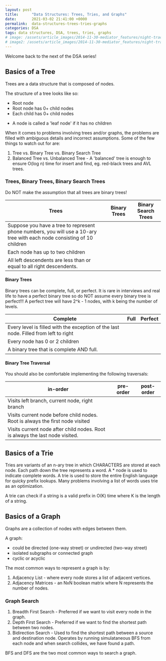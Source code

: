 ```yaml
---
layout: post
title:      "Data Structures: Trees, Tries, and Graphs"
date:       2021-03-02 21:41:00 +0000
permalink:  data-structures-trees-tries-graphs
categories: DSA
tags: data structures, DSA, trees, tries, graphs
# image: /assets/article_images/2014-11-30-mediator_features/night-track.JPG
# image2: /assets/article_images/2014-11-30-mediator_features/night-track-mobile.JPG
---
```


Welcome back to the next of the DSA series! 

## Basics of a Tree

Trees are a data structure that is composed of nodes.

The structure of a tree looks like so:
- Root node
- Root node has 0+ child nodes
- Each child has 0+ child nodes
* A node is called a 'leaf node' if it has no children

When it comes to problems involving trees and/or graphs, the problems are filled with ambiguous details and incorrect assumptions. Some of the few things to watch out for are:
1. Tree vs. Binary Tree vs. Binary Search Tree
2. Balanced Tree vs. Unbalanced Tree - A 'balanced' tree is enough to ensure O(log n) time for insert and find, eg. red-black trees and AVL trees.

### Trees, Binary Trees, Binary Search Trees

Do NOT make the assumption that all trees are binary trees!

| Trees | Binary Trees | Binary Search Trees |
|----------|----------|----------|
| Suppose you have a tree to represent phone numbers, you will use a 10-ary tree with each node consisting of 10 children | 
Each node has up to two children | 
All left descendents are less than or equal to all right descendents. |

#### Binary Trees

Binary trees can be complete, full, or perfect. It is rare in interviews and real life to have a perfect binary tree so do NOT assume every binary tree is perfect!!! A perfect tree will have 2^k - 1 nodes, with k being the number of levels.

| Complete | Full | Perfect |
|----------|----------|----------|
| Every level is filled with the exception of the last node. Filled from left to right | 
Every node has 0 or 2 children | 
A binary tree that is complete AND full. |

#### Binary Tree Traversal

You should also be comfortable implementing the following traversals:

| in-order | pre-order | post-order |
|----------|----------|----------|
| Visits left branch, current node, right branch |
Visits current node before child nodes. Root is always the first node visited |
Visits current node after child nodes. Root is always the last node visited. |


## Basics of a Trie

Tries are variants of an n-ary tree in which CHARACTERS are stored at each node. Each path down the tree represents a word. A * node is used to indicate complete words. A trie is used to store the entire English language for quicky prefix lookups. Many problems involving a list of words uses trie as an optimization.

A trie can check if a string is a valid prefix in O(K) time where K is the length of a string.

## Basics of a Graph

Graphs are a collection of nodes with edges between them.

A graph:
- could be directed (one-way street) or undirected (two-way street)
- isolated subgraphs or connected graph
- cyclic or acyclic

The most common ways to represent a graph is by:

1. Adjacency List - where every node stores a list of adjacent vertices.
2. Adjacency Matrices - an NxN boolean matrix where N represents the number of nodes.

### Graph Search
1. Breadth First Search - Preferred if we want to visit every node in the graph.
2. Depth First Search - Preferred if we want to find the shortest path between two nodes.
3. Bidirection Search - Used to find the shortest path between a source and destination node. Operates by running simulataneous BFS from each node and when search collides, we have found a path.

BFS and DFS are the two most common ways to search a graph.